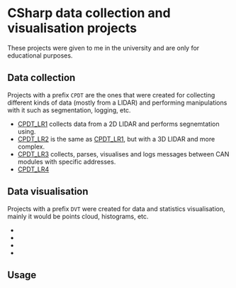 # CSharp data collection and visualisation projects

These projects were given to me in the university and are only for educational purposes.

## Data collection

Projects with a prefix `CPDT` are the ones that were created for collecting different kinds of data (mostly from a LIDAR) and performing manipulations with it such as segmentation, logging, etc.

- [CPDT_LR1](./CPDT_LR1/) collects data from a 2D LIDAR and performs segnemtation using.
- [CPDT_LR2](./CPDT_LR2/) is the same as [CPDT_LR1](./CPDT_LR1/), but with a 3D LIDAR and more complex.
- [CPDT_LR3](./CPDT_LR3/) collects, parses, visualises and logs messages between CAN modules with specific addresses.
- [CPDT_LR4](./CPDT_LR4/) 

## Data visualisation

Projects with a prefix `DVT` were created for data and statistics visualisation, mainly it would be points cloud, histograms, etc.

-
-
-
-

## Usage